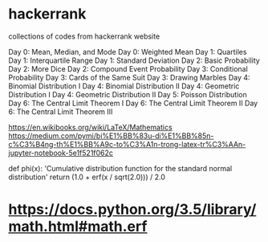# hackerrank
collections of codes from hackerrank website

Day 0: Mean, Median, and Mode
Day 0: Weighted Mean
Day 1: Quartiles
Day 1: Interquartile Range
Day 1: Standard Deviation
Day 2: Basic Probability
Day 2: More Dice
Day 2: Compound Event Probability
Day 3: Conditional Probability
Day 3: Cards of the Same Suit
Day 3: Drawing Marbles
Day 4: Binomial Distribution I
Day 4: Binomial Distribution II
Day 4: Geometric Distribution I
Day 4: Geometric Distribution II
Day 5: Poisson Distribution
Day 6: The Central Limit Theorem I
Day 6: The Central Limit Theorem II
Day 6: The Central Limit Theorem III

https://en.wikibooks.org/wiki/LaTeX/Mathematics
https://medium.com/pymi/bi%E1%BB%83u-di%E1%BB%85n-c%C3%B4ng-th%E1%BB%A9c-to%C3%A1n-trong-latex-tr%C3%AAn-jupyter-notebook-5e1f521f062c


def phi(x):
    'Cumulative distribution function for the standard normal distribution'
    return (1.0 + erf(x / sqrt(2.0))) / 2.0
# https://docs.python.org/3.5/library/math.html#math.erf




